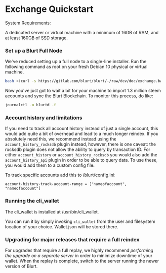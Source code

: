 # Exchange Quickstart

System Requirements: 

A dedicated server or virtual machine with a minimum of 16GB of RAM, and at least 160GB of SSD storage.


### Set up a Blurt Full Node

We've reduced setting up a full node to a single-line installer.  Run the following command as root on your fresh Debian 10 physical or virtual machine.  

```bash
bash <(curl -s https://gitlab.com/blurt/blurt/-/raw/dev/doc/exchange.bash)
```

Now you've just got to wait a bit for your machine to import 1.3 million steem accounts and sync the Blurt Blockchain.  To monitor this process, do like:

```bash
journalctl -u blurtd -f
```


### Account history and limitations

If you need to track all account history instead of just a single account, this would add quite a bit of overhead and lead to a much longer reindex. If you absolutely need this, we recommend instead using the `account_history_rocksdb` plugin instead, however, there is one caveat: the rocksdb plugin does not allow the ability to query by transaction ID. For either `account_history` or `account_history_rocksdb` you would also add the `account_history_api` plugin in order to be able to query data. To use these, you would add them to a custom config file.


To track specific accounts add this to /blurt/config.ini:
```
account-history-track-account-range = ["nameofaccount", "nameofaccount"]
```




### Running the cli_wallet

The cli_wallet is installed at /usr/bin/cli_wallet.  

You can run it by simply invoking `cli_wallet` from the user and filesystem location of your choice.  Wallet.json will be stored there.  


### Upgrading for major releases that require a full reindex

For upgrades that require a full replay, we highly recommend *performing the upgrade on a separate server* in order to minimize downtime of your wallet. When the replay is complete, switch to the server running the newer version of Blurt. 
